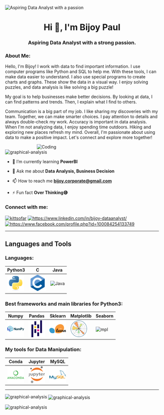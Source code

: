 ![ Aspiring Data Analyst with a passion ](https://media.licdn.com/dms/image/D5616AQFGRug6WqIEaA/profile-displaybackgroundimage-shrink_350_1400/0/1716732149489?e=1722470400&v=beta&t=TfShWTG98dQVrubJMun4NRjvPULAyBOW7se4aow0Dro)

<h1 align="center">Hi 👋, I'm Bijoy Paul</h1>
<h3 align="center">Aspiring Data Analyst with a strong passion.</h3>

### About Me: 

Hello, I'm Bijoy! I work with data to find important information. I use computer programs like Python and SQL to help me. With these tools, I can make data easier to understand. I also use special programs to create charts and graphs. These show the data in a visual way. I enjoy solving puzzles, and data analysis is like solving a big puzzle!

My goal is to help businesses make better decisions. By looking at data, I can find patterns and trends. Then, I explain what I find to others.

Communication is a big part of my job. I like sharing my discoveries with my team. Together, we can make smarter choices. I pay attention to details and always double-check my work. Accuracy is important in data analysis. When I'm not analyzing data, I enjoy spending time outdoors. Hiking and exploring new places refresh my mind. Overall, I'm passionate about using data to make a positive impact. Let's connect and explore more together!


<img align="right" alt="Coding" width="400" src="https://i.pinimg.com/originals/c8/7a/61/c87a61d044f12c68d682fc06efd8e175.gif">





<p align="left"> <img src="https://komarev.com/ghpvc/?username=graphical-analysis&label=Profile%20views&color=0e75b6&style=flat" alt="graphical-analysis" /> </p>

- 🌱 I’m currently learning **PowerBI**

- 💬 Ask me about **Data Analysis, Business Decision**

- 📫 How to reach me **bijoy.corporate@gmail.com**

- ⚡ Fun fact **Over Thinking😅**

<h3 align="left">Connect with me:</h3>
<p align="left">
<a href="https://twitter.com/kittsofar" target="blank"><img align="center" src="https://raw.githubusercontent.com/rahuldkjain/github-profile-readme-generator/master/src/images/icons/Social/twitter.svg" alt="kittsofar" height="30" width="40" /></a>
<a href="https://linkedin.com/bijoy-dataanalyst" target="blank"><img align="center" src="https://raw.githubusercontent.com/rahuldkjain/github-profile-readme-generator/master/src/images/icons/Social/linked-in-alt.svg" alt="https://www.linkedin.com/in/bijoy-dataanalyst/" height="30" width="40" /></a>
<a href="https://fb.com/https://www.facebook.com/profile.php?id=100084254133749" target="blank"><img align="center" src="https://raw.githubusercontent.com/rahuldkjain/github-profile-readme-generator/master/src/images/icons/Social/facebook.svg" alt="https://www.facebook.com/profile.php?id=100084254133749" height="30" width="40" /></a>
</p>

--------------------------------------------------------------

## Languages and Tools 
<div>

### Languages:
| Python3 | C | Java | 
|----------|----------|----------|
|  <img src="https://github.com/devicons/devicon/blob/master/icons/python/python-original.svg" title="Python"  alt="Python" width="55" height="55"/> |  <img src="https://github.com/devicons/devicon/blob/master/icons/c/c-original.svg" title="C"  alt="C" width="55" height="55"/> |  <img src="https://static.vecteezy.com/system/resources/previews/022/424/576/original/java-logo-editorial-free-vector.jpg" title="Java" alt="Java" width="75" height="75"/> | 

  

### Best frameworks and main libraries for Python3:

| Numpy | Pandas | Sklearn | Matplotlib | Seaborn |
|----------|----------|----------|----------|----------|
|  <img src="https://github.com/devicons/devicon/blob/master/icons/numpy/numpy-original-wordmark.svg" title="Numpy" alt="Numpy" width="55" height="55"/>|  <img src="https://github.com/devicons/devicon/blob/master/icons/pandas/pandas-original.svg" title="Pandas" alt="Pandas" width="55" height="55"/>|  <img src="https://github.com/devicons/devicon/blob/master/icons/scikitlearn/scikitlearn-original.svg" title="sklearn" alt="sklearn" width="55" height="55"/>|  <img src="https://github.com/devicons/devicon/blob/master/icons/matplotlib/matplotlib-original.svg" title="mpl" alt="mpl" width="55" height="55"/>| <img src="https://user-images.githubusercontent.com/315810/92254613-279c8000-ee9f-11ea-9b73-5622a7d95f3f.png" title="mpl" alt="mpl" width="70" height="70"/>|



### My tools for Data Manipulation:

| Conda | Jupyter | MySQL |
|----------|----------|----------|
|<img src="https://github.com/devicons/devicon/blob/master/icons/anaconda/anaconda-original-wordmark.svg" title="Anaconda" alt="Conda" width="55" height="55"/>|<img src="https://github.com/devicons/devicon/blob/master/icons/jupyter/jupyter-original-wordmark.svg" title="Jupiter" alt="Jupiter" width="55" height="55"/>|<img src="https://github.com/devicons/devicon/blob/master/icons/mysql/mysql-original-wordmark.svg" title="MySQL" alt="MySQL" width="55" height="55"/>|


  ----------------------------
<p><img align="left" src="https://github-readme-stats.vercel.app/api/top-langs?username=graphical-analysis&show_icons=true&locale=en&layout=compact" alt="graphical-analysis" /></p>

<p>&nbsp;<img align="center" src="https://github-readme-stats.vercel.app/api?username=graphical-analysis&show_icons=true&locale=en" alt="graphical-analysis" /></p>

<p><img align="center" src="https://github-readme-streak-stats.herokuapp.com/?user=graphical-analysis&" alt="graphical-analysis" /></p>
